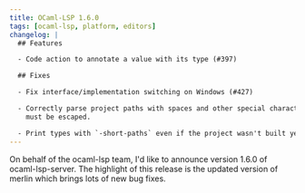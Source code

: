 ```yaml
---
title: OCaml-LSP 1.6.0
tags: [ocaml-lsp, platform, editors]
changelog: |
  ## Features

  - Code action to annotate a value with its type (#397)

  ## Fixes

  - Fix interface/implementation switching on Windows (#427)

  - Correctly parse project paths with spaces and other special characters that
    must be escaped.

  - Print types with `-short-paths` even if the project wasn't built yet
---
```


On behalf of the ocaml-lsp team, I'd like to announce version 1.6.0 of ocaml-lsp-server. The highlight of this release is the updated version of merlin which brings lots of new bug fixes.


